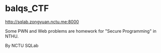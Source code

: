 # balqs_CTF
http://sqlab.zongyuan.nctu.me:8000

Some PWN and Web problems are homework for "Secure Programming" in NTHU.

By NCTU SQLab